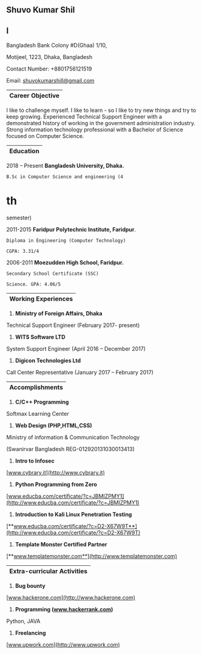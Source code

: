 
## Shuvo Kumar Shil

## l

Bangladesh Bank Colony #D(Ghaa) 1/10,

Motijeel, 1223, Dhaka, Bangladesh

Contact Number: +8801756121519

Email: [shuvokumarshill@gmail.com](mailto:shuvokumarshill@gmail.com)



| **Career Objective** |
| --- |

I like to challenge myself. I like to learn - so I like to try new things and try to keep growing. Experienced Technical Support Engineer with a demonstrated history of working in the government administration industry. Strong information technology professional with a Bachelor of Science focused on Computer Science.

| **Education** |
| --- |

2018 – Present    **Bangladesh University, Dhaka.**

    B.Sc in Computer Science and engineering (4
# th
 semester)

2011-2015    **Faridpur Polytechnic Institute, Faridpur**.

    Diploma in Engineering (Computer Technology)

    CGPA: 3.31/4

2006-2011    **Moezudden High School, Faridpur.**

    Secondary School Certificate (SSC)

    Science. GPA: 4.06/5

| **Working Experiences** |
| --- |

1. **Ministry of Foreign Affairs, Dhaka**

Technical Support Engineer (February 2017- present)

1. **WITS Software LTD**

System Support Engineer (April 2016 – December 2017)

1. **Digicon Technologies Ltd**

Call Center Representative (January 2017 – February 2017)

| **Accomplishments** |
| --- |

1. **C/C++ Programming**

Softmax Learning Center

1. **Web Design (PHP,HTML,CSS)**

Ministry of information &amp; Communication Technology

(Swanirvar Bangladesh REG-012920131030013413)

1. **Intro to Infosec**

[www.cybrary.it](http://www.cybrary.it)

1. **Python Programming from Zero**

[www.educba.com/certificate/?c=JBMIZPMY1](http://www.educba.com/certificate/?c=JBMIZPMY1)

1. **Introduction to Kali Linux Penetration Testing**

[**www.educba.com/certificate/?c=D2-X67W9T**](http://www.educba.com/certificate/?c=D2-X67W9T)

1. **Template Monster Certified Partner**

[**www.templatemonster.com**](http://www.templatemonster.com)

| **Extra-curricular Activities** |
| --- |

1. **Bug bounty**

[www.hackerone.com](http://www.hackerone.com)

1. **Programming (www.hackerrank.com)**

Python, JAVA

1. **Freelancing**

[www.upwork.com](http://www.upwork.com)


